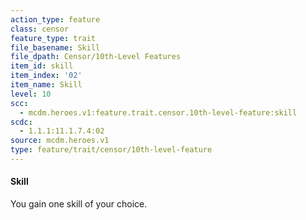 ```yaml
---
action_type: feature
class: censor
feature_type: trait
file_basename: Skill
file_dpath: Censor/10th-Level Features
item_id: skill
item_index: '02'
item_name: Skill
level: 10
scc:
  - mcdm.heroes.v1:feature.trait.censor.10th-level-feature:skill
scdc:
  - 1.1.1:11.1.7.4:02
source: mcdm.heroes.v1
type: feature/trait/censor/10th-level-feature
---
```


#### Skill

You gain one skill of your choice.

